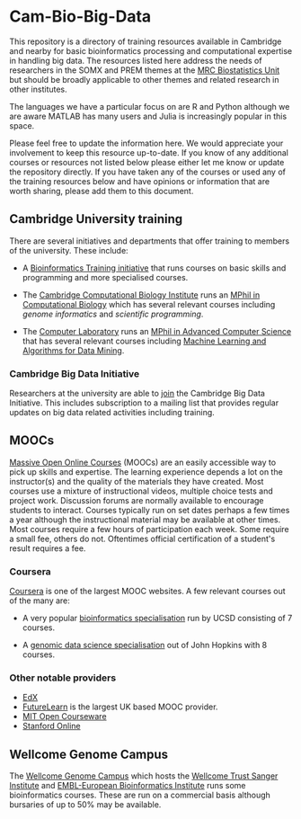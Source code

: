 # Cam-Bio-Big-Data
This repository is a directory of training resources available in Cambridge and
nearby for basic bioinformatics processing and computational expertise in
handling big data. The resources listed here address the needs of
researchers in the SOMX and PREM themes at the [MRC Biostatistics
Unit](https://www.mrc-bsu.cam.ac.uk/) but should be broadly applicable to other
themes and related research in other institutes.

The languages we have a particular focus on are R and Python although we are
aware MATLAB has many users and Julia is increasingly popular in this space.

Please feel free to update the information here. We would appreciate your
involvement to keep this resource up-to-date. If you know of any additional
courses or resources not listed below please either let me know or update the
repository directly. If you have taken any of the courses or used
any of the training resources below and have opinions or information that are
worth sharing, please add them to this document.


## Cambridge University training
There are several initiatives and departments that offer training to members of
the university. These include:

* A [Bioinformatics Training initiative](https://bioinfotraining.bio.cam.ac.uk/postgraduate)
  that runs courses on basic skills and programming and more specialised courses.

* The [Cambridge Computational Biology Institute](https://www.ccbi.cam.ac.uk/)
  runs an [MPhil in Computational Biology](http://www.maths.cam.ac.uk/postgrad/mphil/compbio)
  which has several relevant courses including *genome informatics* and
  *scientific programming*.

* The [Computer Laboratory](http://www.cl.cam.ac.uk/) runs an [MPhil in
  Advanced Computer Science](https://www.cst.cam.ac.uk/admissions/acs/index.html)
  that has several relevant courses including [Machine Learning and
  Algorithms for Data Mining](http://www.cl.cam.ac.uk/teaching/1718/L42/).

### Cambridge Big Data Initiative
Researchers at the university are able to
[join](https://www.bigdata.cam.ac.uk/contact-us/join-us) the Cambridge Big Data
Initiative. This includes subscription to a mailing list that provides regular
updates on big data related activities including training.


## MOOCs
[Massive Open Online
Courses](https://en.wikipedia.org/wiki/Massive_open_online_course) (MOOCs) are
an easily accessible way to pick up skills and expertise. The learning
experience depends a lot on the instructor(s) and the quality of the materials
they have created. Most courses use a mixture of instructional videos, multiple
choice tests and project work. Discussion forums are normally available to
encourage students to interact. Courses typically run on set dates perhaps
a few times a year although the instructional material may be available at
other times. Most courses require a few hours of participation each week. Some
require a small fee, others do not. Oftentimes official certification
of a student's result requires a fee.

### Coursera
[Coursera](https://www.coursera.org/) is one of the largest MOOC websites.
A few relevant courses out of the many are:

* A very popular [bioinformatics
  specialisation](https://www.coursera.org/specializations/bioinformatics)
  run by UCSD consisting of 7 courses.

* A [genomic data science
  specialisation](https://www.coursera.org/specializations/genomic-data-science)
  out of John Hopkins with 8 courses.

### Other notable providers
* [EdX](https://www.edx.org/)
* [FutureLearn](https://www.futurelearn.com/) is the largest UK based MOOC provider.
* [MIT Open Courseware](https://ocw.mit.edu/index.htm)
* [Stanford Online](http://online.stanford.edu/)


## Wellcome Genome Campus
The [Wellcome Genome
Campus](https://coursesandconferences.wellcomegenomecampus.org/) which hosts
the [Wellcome Trust Sanger Institute](https://www.sanger.ac.uk/) and
[EMBL-European Bioinformatics Institute](http://www.ebi.ac.uk/) runs some
bioinformatics courses. These are run on a commercial basis although bursaries
of up to 50% may be available.


